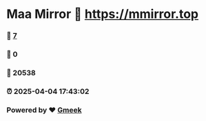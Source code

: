 # Maa Mirror :link: https://mmirror.top 
### :page_facing_up: [7](https://mmirror.top/tag.html) 
### :speech_balloon: 0 
### :hibiscus: 20538 
### :alarm_clock: 2025-04-04 17:43:02 
### Powered by :heart: [Gmeek](https://github.com/Meekdai/Gmeek)
